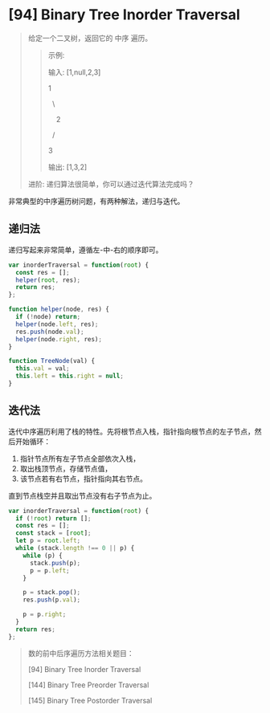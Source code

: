 # [94] Binary Tree Inorder Traversal

> 给定一个二叉树，返回它的 中序 遍历。
>
>> 示例:
>>
>> 输入: [1,null,2,3]  
>>
>> 1
>>
>> &nbsp;&nbsp;\\
>>
>> &nbsp;&nbsp;&nbsp;&nbsp;2
>>
>> &nbsp;&nbsp;/
>>
>> 3
>>
>> 输出: [1,3,2]
>
> 进阶: 递归算法很简单，你可以通过迭代算法完成吗？

非常典型的中序遍历树问题，有两种解法，递归与迭代。

## 递归法

递归写起来非常简单，遵循左-中-右的顺序即可。

```js
var inorderTraversal = function(root) {
  const res = [];
  helper(root, res);
  return res;
};

function helper(node, res) {
  if (!node) return;
  helper(node.left, res);
  res.push(node.val);
  helper(node.right, res);
}

function TreeNode(val) {
  this.val = val;
  this.left = this.right = null;
}
```

## 迭代法

迭代中序遍历利用了栈的特性。先将根节点入栈，指针指向根节点的左子节点，然后开始循环：

1. 指针节点所有左子节点全部依次入栈，
2. 取出栈顶节点，存储节点值，
3. 该节点若有右节点，指针指向其右节点。

直到节点栈空并且取出节点没有右子节点为止。

```js
var inorderTraversal = function(root) {
  if (!root) return [];
  const res = [];
  const stack = [root];
  let p = root.left;
  while (stack.length !== 0 || p) {
    while (p) {
      stack.push(p);
      p = p.left;
    }

    p = stack.pop();
    res.push(p.val);

    p = p.right;
  }
  return res;
};
```

> 数的前中后序遍历方法相关题目：
>
> [94] Binary Tree Inorder Traversal
>
> [144] Binary Tree Preorder Traversal
>
> [145] Binary Tree Postorder Traversal
